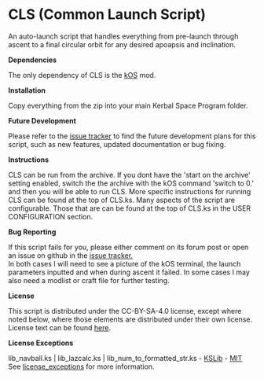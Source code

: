 CLS (Common Launch Script)
==========================

An auto-launch script that handles everything from pre-launch through ascent to a final circular orbit for any desired apoapsis and inclination.

<b>Dependencies</b>

The only dependency of CLS is the <a href="https://forum.kerbalspaceprogram.com/index.php?/topic/165628-181-kos-v1210-kos-scriptable-autopilot-system/">kOS</a> mod.

<b>Installation</b>

Copy everything from the zip into your main Kerbal Space Program folder.

<b>Future Development</b>

Please refer to the <a href="https://github.com/Qwarkk6/CLS/issues">issue tracker</a> to find the future development plans for this script, such as new features, updated documentation or bug fixing.

<b>Instructions</b>

CLS can be run from the archive. If you dont have the 'start on the archive' setting enabled, switch the the archive with the kOS command 'switch to 0.' and then you will be able to run CLS.
More specific instructions for running CLS can be found at the top of CLS.ks. Many aspects of the script are configurable. Those that are can be found at the top of CLS.ks in the USER CONFIGURATION section.

<b>Bug Reporting</b>

If this script fails for you, please either comment on its forum post or open an issue on github in the <a href="https://github.com/Qwarkk6/CLS/issues">issue tracker.</a><br>
In both cases I will need to see a picture of the kOS terminal, the launch parameters inputted and when during ascent it failed. In some cases I may also need a modlist or craft file for further testing. 

<b>License</b>

This script is distributed under the CC-BY-SA-4.0 license, except where noted below, where those elements are distributed under their own license.<br>
License text can be found <a href="https://github.com/Qwarkk6/CLS/blob/main/LICENSE.txt">here</a>.

<b>License Exceptions</b>

lib_navball.ks | lib_lazcalc.ks | lib_num_to_formatted_str.ks - <a href="https://github.com/KSP-KOS/KSLib">KSLib</a> - <a href="https://opensource.org/licenses/MIT">MIT</a><br>
See <a href="https://github.com/Qwarkk6/CLS/blob/main/Licensing_Exceptions.txt">license_exceptions</a> for more information.